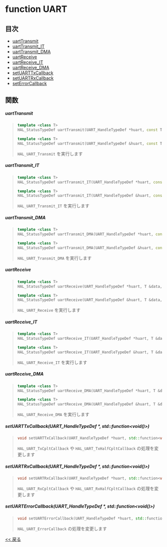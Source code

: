 # function UART

## 目次
- [uartTransmit](#uarttransmit)
- [uartTransmit_IT](#uarttransmit_it)
- [uartTransmit_DMA](#uarttransmit_dma)
- [uartReceive](#uartreceive)
- [uartReceive_IT](#uartreceive_it)
- [uartReceive_DMA](#uartreceive_dma)
- [setUARTTxCallback](#setuarttxcallbackuart_handletypedef--stdfunctionvoid)
- [setUARTRxCallback](#setuartrxcallbackuart_handletypedef--stdfunctionvoid)
- [setErrorCallback](#setuarterrorcallbackuart_handletypedef--stdfunctionvoid)

## 関数
##### uartTransmit
> ```c++
> template <class T>
> HAL_StatusTypeDef uartTransmit(UART_HandleTypeDef *huart, const T &data, uint32_t timeout) noexcept;
> ```
> ```c++
> template <class T>
> HAL_StatusTypeDef uartTransmit(UART_HandleTypeDef &huart, const T &data, uint32_t timeout) noexcept;
> ```
> `HAL_UART_Transmit` を実行します

##### uartTransmit_IT
> ```c++
> template <class T>
> HAL_StatusTypeDef uartTransmit_IT(UART_HandleTypeDef *huart, const T &data) noexcept;
> ```
> ```c++
> template <class T>
> HAL_StatusTypeDef uartTransmit_IT(UART_HandleTypeDef &huart, const T &data) noexcept;
> ```
> `HAL_UART_Transmit_IT` を実行します

##### uartTransmit_DMA
> ```c++
> template <class T>
> HAL_StatusTypeDef uartTransmit_DMA(UART_HandleTypeDef *huart, const T &data) noexcept;
> ```
> ```c++
> template <class T>
> HAL_StatusTypeDef uartTransmit_DMA(UART_HandleTypeDef &huart, const T &data) noexcept;
> ```
> `HAL_UART_Transmit_DMA` を実行します

##### uartReceive
> ```c++
> template <class T>
> HAL_StatusTypeDef uartReceive(UART_HandleTypeDef *huart, T &data, uint32_t timeout) noexcept;
> ```
> ```c++
> template <class T>
> HAL_StatusTypeDef uartReceive(UART_HandleTypeDef &huart, T &data, uint32_t timeout) noexcept;
> ```
> `HAL_UART_Receive` を実行します

##### uartReceive_IT
> ```c++
> template <class T>
> HAL_StatusTypeDef uartReceive_IT(UART_HandleTypeDef *huart, T &data) noexcept;
> ```
> ```c++
> template <class T>
> HAL_StatusTypeDef uartReceive_IT(UART_HandleTypeDef &huart, T &data) noexcept;
> ```
> `HAL_UART_Receive_IT` を実行します

##### uartReceive_DMA
> ```c++
> template <class T>
> HAL_StatusTypeDef uartReceive_DMA(UART_HandleTypeDef *huart, T &data) noexcept;
> ```
> ```c++
> template <class T>
> HAL_StatusTypeDef uartReceive_DMA(UART_HandleTypeDef &huart, T &data) noexcept;
> ```
> `HAL_UART_Receive_DMA` を実行します

##### setUARTTxCallback(UART_HandleTypeDef *, std::function<void()>)
> ```c++
> void setUARTTxCallback(UART_HandleTypeDef *huart, std::function<void()> function);
> ```
> `HAL_UART_TxCpltCallback` や `HAL_UART_TxHalfCpltCallback` の処理を変更します

##### setUARTRxCallback(UART_HandleTypeDef *, std::function<void()>)
> ```c++
> void setUARTRxCallback(UART_HandleTypeDef *huart, std::function<void()> function);
> ```
> `HAL_UART_RxCpltCallback` や `HAL_UART_RxHalfCpltCallback` の処理を変更します

##### setUARTErrorCallback(UART_HandleTypeDef *, std::function<void()>)
> ```c++
> void setUARTErrorCallback(UART_HandleTypeDef *huart, std::function<void()> function);
> ```
> `HAL_UART_ErrorCallback` の処理を変更します

[<< 戻る](../../INDEX.md)